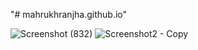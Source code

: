 "# mahrukhranjha.github.io" 

![Screenshot (832)](https://github.com/MahrukhRanjha/mahrukhranjha.github.io/assets/139041093/a2d7c9a2-d7f0-43ff-b88f-b52b0436f343)
![Screenshot2 - Copy](https://github.com/MahrukhRanjha/mahrukhranjha.github.io/assets/139041093/9264d695-76bb-46e6-a35f-f01c1d793cc2)



